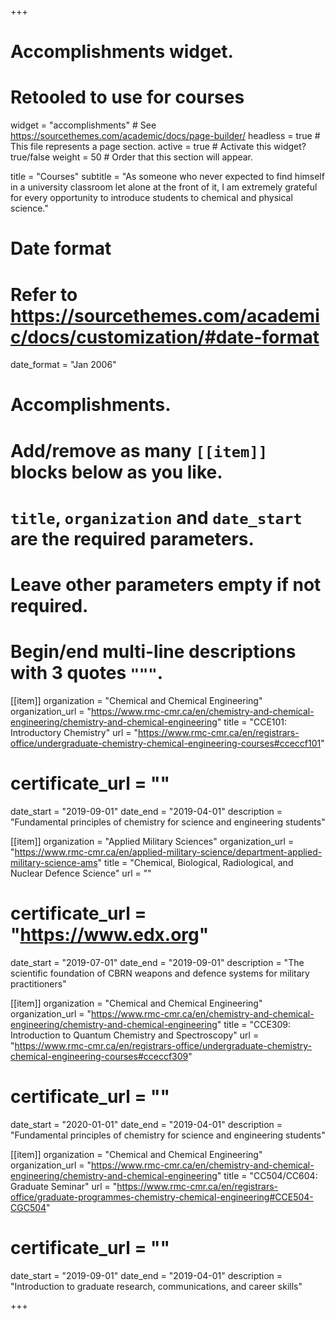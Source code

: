 +++
# Accomplishments widget.
# Retooled to use for courses
widget = "accomplishments"  # See https://sourcethemes.com/academic/docs/page-builder/
headless = true  # This file represents a page section.
active = true  # Activate this widget? true/false
weight = 50  # Order that this section will appear.

title = "Courses"
subtitle = "As someone who never expected to find himself in a university classroom let alone at the front of it, I am extremely grateful for every opportunity to introduce students to chemical and physical science."

# Date format
#   Refer to https://sourcethemes.com/academic/docs/customization/#date-format
date_format = "Jan 2006"

# Accomplishments.
#   Add/remove as many `[[item]]` blocks below as you like.
#   `title`, `organization` and `date_start` are the required parameters.
#   Leave other parameters empty if not required.
#   Begin/end multi-line descriptions with 3 quotes `"""`.

[[item]]
  organization = "Chemical and Chemical Engineering"
  organization_url = "https://www.rmc-cmr.ca/en/chemistry-and-chemical-engineering/chemistry-and-chemical-engineering"
  title = "CCE101: Introductory Chemistry"
  url = "https://www.rmc-cmr.ca/en/registrars-office/undergraduate-chemistry-chemical-engineering-courses#cceccf101"
  # certificate_url = ""
  date_start = "2019-09-01"
  date_end = "2019-04-01"
  description = "Fundamental principles of chemistry for science and engineering students"

[[item]]
  organization = "Applied Military Sciences"
  organization_url = "https://www.rmc-cmr.ca/en/applied-military-science/department-applied-military-science-ams"
  title = "Chemical, Biological, Radiological, and Nuclear Defence Science"
  url = ""
  # certificate_url = "https://www.edx.org"
  date_start = "2019-07-01"
  date_end = "2019-09-01"
  description = "The scientific foundation of CBRN weapons and defence systems for military practitioners"
  
[[item]]
  organization = "Chemical and Chemical Engineering"
  organization_url = "https://www.rmc-cmr.ca/en/chemistry-and-chemical-engineering/chemistry-and-chemical-engineering"
  title = "CCE309: Introduction to Quantum Chemistry and Spectroscopy"
  url = "https://www.rmc-cmr.ca/en/registrars-office/undergraduate-chemistry-chemical-engineering-courses#cceccf309"
  # certificate_url = ""
  date_start = "2020-01-01"
  date_end = "2019-04-01"
  description = "Fundamental principles of chemistry for science and engineering students"
  
  [[item]]
  organization = "Chemical and Chemical Engineering"
  organization_url = "https://www.rmc-cmr.ca/en/chemistry-and-chemical-engineering/chemistry-and-chemical-engineering"
  title = "CC504/CC604: Graduate Seminar"
  url = "https://www.rmc-cmr.ca/en/registrars-office/graduate-programmes-chemistry-chemical-engineering#CCE504-CGC504"
  # certificate_url = ""
  date_start = "2019-09-01"
  date_end = "2019-04-01"
  description = "Introduction to graduate research, communications, and career skills"

+++

